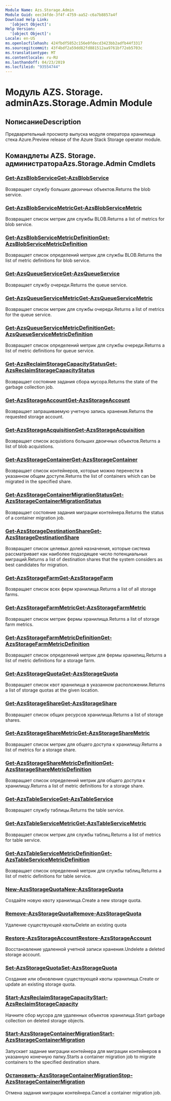 ```yaml
---
Module Name: Azs.Storage.Admin
Module Guid: eec34fde-3f4f-4759-aa52-c6a7b8857a4f
Download Help Link:
  '[object Object]': 
Help Version:
  '[object Object]': 
Locale: en-US
ms.openlocfilehash: 424fbdf5852c156e0fdecd3423bb2adfb44f3317
ms.sourcegitcommit: 43f4bdf2a59dd82fd881512aa9761bf72eb5703c
ms.translationtype: MT
ms.contentlocale: ru-RU
ms.lasthandoff: 04/23/2019
ms.locfileid: "93554744"
---
```

# <span data-ttu-id="3b30b-101">Модуль AZS. Storage. admin</span><span class="sxs-lookup"><span data-stu-id="3b30b-101">Azs.Storage.Admin Module</span></span>
## <span data-ttu-id="3b30b-102">Nописание</span><span class="sxs-lookup"><span data-stu-id="3b30b-102">Description</span></span>
<span data-ttu-id="3b30b-103">Предварительный просмотр выпуска модуля оператора хранилища стека Azure.</span><span class="sxs-lookup"><span data-stu-id="3b30b-103">Preview release of the Azure Stack Storage operator module.</span></span>

## <span data-ttu-id="3b30b-104">Командлеты AZS. Storage. администратора</span><span class="sxs-lookup"><span data-stu-id="3b30b-104">Azs.Storage.Admin Cmdlets</span></span>
### [<span data-ttu-id="3b30b-105">Get-AzsBlobService</span><span class="sxs-lookup"><span data-stu-id="3b30b-105">Get-AzsBlobService</span></span>](Get-AzsBlobService.md)
<span data-ttu-id="3b30b-106">Возвращает службу больших двоичных объектов.</span><span class="sxs-lookup"><span data-stu-id="3b30b-106">Returns the blob service.</span></span>

### [<span data-ttu-id="3b30b-107">Get-AzsBlobServiceMetric</span><span class="sxs-lookup"><span data-stu-id="3b30b-107">Get-AzsBlobServiceMetric</span></span>](Get-AzsBlobServiceMetric.md)
<span data-ttu-id="3b30b-108">Возвращает список метрик для службы BLOB.</span><span class="sxs-lookup"><span data-stu-id="3b30b-108">Returns a list of metrics for blob service.</span></span>

### [<span data-ttu-id="3b30b-109">Get-AzsBlobServiceMetricDefinition</span><span class="sxs-lookup"><span data-stu-id="3b30b-109">Get-AzsBlobServiceMetricDefinition</span></span>](Get-AzsBlobServiceMetricDefinition.md)
<span data-ttu-id="3b30b-110">Возвращает список определений метрик для службы BLOB.</span><span class="sxs-lookup"><span data-stu-id="3b30b-110">Returns the list of metric definitions for blob service.</span></span>

### [<span data-ttu-id="3b30b-111">Get-AzsQueueService</span><span class="sxs-lookup"><span data-stu-id="3b30b-111">Get-AzsQueueService</span></span>](Get-AzsQueueService.md)
<span data-ttu-id="3b30b-112">Возвращает службу очереди.</span><span class="sxs-lookup"><span data-stu-id="3b30b-112">Returns the queue service.</span></span>

### [<span data-ttu-id="3b30b-113">Get-AzsQueueServiceMetric</span><span class="sxs-lookup"><span data-stu-id="3b30b-113">Get-AzsQueueServiceMetric</span></span>](Get-AzsQueueServiceMetric.md)
<span data-ttu-id="3b30b-114">Возвращает список метрик для службы очереди.</span><span class="sxs-lookup"><span data-stu-id="3b30b-114">Returns a list of metrics for the queue service.</span></span>

### [<span data-ttu-id="3b30b-115">Get-AzsQueueServiceMetricDefinition</span><span class="sxs-lookup"><span data-stu-id="3b30b-115">Get-AzsQueueServiceMetricDefinition</span></span>](Get-AzsQueueServiceMetricDefinition.md)
<span data-ttu-id="3b30b-116">Возвращает список определений метрик для службы очереди.</span><span class="sxs-lookup"><span data-stu-id="3b30b-116">Returns a list of metric definitions for queue service.</span></span>

### [<span data-ttu-id="3b30b-117">Get-AzsReclaimStorageCapacityStatus</span><span class="sxs-lookup"><span data-stu-id="3b30b-117">Get-AzsReclaimStorageCapacityStatus</span></span>](Get-AzsReclaimStorageCapacityStatus.md)
<span data-ttu-id="3b30b-118">Возвращает состояние задания сбора мусора.</span><span class="sxs-lookup"><span data-stu-id="3b30b-118">Returns the state of the garbage collection job.</span></span>

### [<span data-ttu-id="3b30b-119">Get-AzsStorageAccount</span><span class="sxs-lookup"><span data-stu-id="3b30b-119">Get-AzsStorageAccount</span></span>](Get-AzsStorageAccount.md)
<span data-ttu-id="3b30b-120">Возвращает запрашиваемую учетную запись хранения.</span><span class="sxs-lookup"><span data-stu-id="3b30b-120">Returns the requested storage account.</span></span>

### [<span data-ttu-id="3b30b-121">Get-AzsStorageAcquisition</span><span class="sxs-lookup"><span data-stu-id="3b30b-121">Get-AzsStorageAcquisition</span></span>](Get-AzsStorageAcquisition.md)
<span data-ttu-id="3b30b-122">Возвращает список acquistions больших двоичных объектов.</span><span class="sxs-lookup"><span data-stu-id="3b30b-122">Returns a list of blob acquistions.</span></span>

### [<span data-ttu-id="3b30b-123">Get-AzsStorageContainer</span><span class="sxs-lookup"><span data-stu-id="3b30b-123">Get-AzsStorageContainer</span></span>](Get-AzsStorageContainer.md)
<span data-ttu-id="3b30b-124">Возвращает список контейнеров, которые можно перенести в указанном общем доступе.</span><span class="sxs-lookup"><span data-stu-id="3b30b-124">Returns the list of containers which can be migrated in the specified share.</span></span>

### [<span data-ttu-id="3b30b-125">Get-AzsStorageContainerMigrationStatus</span><span class="sxs-lookup"><span data-stu-id="3b30b-125">Get-AzsStorageContainerMigrationStatus</span></span>](Get-AzsStorageContainerMigrationStatus.md)
<span data-ttu-id="3b30b-126">Возвращает состояние задания миграции контейнера.</span><span class="sxs-lookup"><span data-stu-id="3b30b-126">Returns the status of a container migration job.</span></span>

### [<span data-ttu-id="3b30b-127">Get-AzsStorageDestinationShare</span><span class="sxs-lookup"><span data-stu-id="3b30b-127">Get-AzsStorageDestinationShare</span></span>](Get-AzsStorageDestinationShare.md)
<span data-ttu-id="3b30b-128">Возвращает список целевых долей назначения, которые система рассматривает как наиболее подходящее число потенциальных миграций.</span><span class="sxs-lookup"><span data-stu-id="3b30b-128">Returns a list of destination shares that the system considers as best candidates for migration.</span></span>

### [<span data-ttu-id="3b30b-129">Get-AzsStorageFarm</span><span class="sxs-lookup"><span data-stu-id="3b30b-129">Get-AzsStorageFarm</span></span>](Get-AzsStorageFarm.md)
<span data-ttu-id="3b30b-130">Возвращает список всех ферм хранилища.</span><span class="sxs-lookup"><span data-stu-id="3b30b-130">Returns a list of all storage farms.</span></span>

### [<span data-ttu-id="3b30b-131">Get-AzsStorageFarmMetric</span><span class="sxs-lookup"><span data-stu-id="3b30b-131">Get-AzsStorageFarmMetric</span></span>](Get-AzsStorageFarmMetric.md)
<span data-ttu-id="3b30b-132">Возвращает список метрик фермы хранилища.</span><span class="sxs-lookup"><span data-stu-id="3b30b-132">Returns a list of storage farm metrics.</span></span>

### [<span data-ttu-id="3b30b-133">Get-AzsStorageFarmMetricDefinition</span><span class="sxs-lookup"><span data-stu-id="3b30b-133">Get-AzsStorageFarmMetricDefinition</span></span>](Get-AzsStorageFarmMetricDefinition.md)
<span data-ttu-id="3b30b-134">Возвращает список определений метрик для фермы хранилищ.</span><span class="sxs-lookup"><span data-stu-id="3b30b-134">Returns a list of metric definitions for a storage farm.</span></span>

### [<span data-ttu-id="3b30b-135">Get-AzsStorageQuota</span><span class="sxs-lookup"><span data-stu-id="3b30b-135">Get-AzsStorageQuota</span></span>](Get-AzsStorageQuota.md)
<span data-ttu-id="3b30b-136">Возвращает список квот хранилища в указанном расположении.</span><span class="sxs-lookup"><span data-stu-id="3b30b-136">Returns a list of storage quotas at the given location.</span></span>

### [<span data-ttu-id="3b30b-137">Get-AzsStorageShare</span><span class="sxs-lookup"><span data-stu-id="3b30b-137">Get-AzsStorageShare</span></span>](Get-AzsStorageShare.md)
<span data-ttu-id="3b30b-138">Возвращает список общих ресурсов хранилища.</span><span class="sxs-lookup"><span data-stu-id="3b30b-138">Returns a list of storage shares.</span></span>

### [<span data-ttu-id="3b30b-139">Get-AzsStorageShareMetric</span><span class="sxs-lookup"><span data-stu-id="3b30b-139">Get-AzsStorageShareMetric</span></span>](Get-AzsStorageShareMetric.md)
<span data-ttu-id="3b30b-140">Возвращает список метрик для общего доступа к хранилищу.</span><span class="sxs-lookup"><span data-stu-id="3b30b-140">Returns a list of metrics for a storage share.</span></span>

### [<span data-ttu-id="3b30b-141">Get-AzsStorageShareMetricDefinition</span><span class="sxs-lookup"><span data-stu-id="3b30b-141">Get-AzsStorageShareMetricDefinition</span></span>](Get-AzsStorageShareMetricDefinition.md)
<span data-ttu-id="3b30b-142">Возвращает список определений метрик для общего доступа к хранилищу.</span><span class="sxs-lookup"><span data-stu-id="3b30b-142">Returns a list of metric definitions for a storage share.</span></span>

### [<span data-ttu-id="3b30b-143">Get-AzsTableService</span><span class="sxs-lookup"><span data-stu-id="3b30b-143">Get-AzsTableService</span></span>](Get-AzsTableService.md)
<span data-ttu-id="3b30b-144">Возвращает службу таблицы.</span><span class="sxs-lookup"><span data-stu-id="3b30b-144">Returns the table service.</span></span>

### [<span data-ttu-id="3b30b-145">Get-AzsTableServiceMetric</span><span class="sxs-lookup"><span data-stu-id="3b30b-145">Get-AzsTableServiceMetric</span></span>](Get-AzsTableServiceMetric.md)
<span data-ttu-id="3b30b-146">Возвращает список метрик для службы таблиц.</span><span class="sxs-lookup"><span data-stu-id="3b30b-146">Returns a list of metrics for table service.</span></span>

### [<span data-ttu-id="3b30b-147">Get-AzsTableServiceMetricDefinition</span><span class="sxs-lookup"><span data-stu-id="3b30b-147">Get-AzsTableServiceMetricDefinition</span></span>](Get-AzsTableServiceMetricDefinition.md)
<span data-ttu-id="3b30b-148">Возвращает список определений метрик для службы таблиц.</span><span class="sxs-lookup"><span data-stu-id="3b30b-148">Returns a list of metric definitions for table service.</span></span>

### [<span data-ttu-id="3b30b-149">New-AzsStorageQuota</span><span class="sxs-lookup"><span data-stu-id="3b30b-149">New-AzsStorageQuota</span></span>](New-AzsStorageQuota.md)
<span data-ttu-id="3b30b-150">Создайте новую квоту хранилища.</span><span class="sxs-lookup"><span data-stu-id="3b30b-150">Create a new storage quota.</span></span>

### [<span data-ttu-id="3b30b-151">Remove-AzsStorageQuota</span><span class="sxs-lookup"><span data-stu-id="3b30b-151">Remove-AzsStorageQuota</span></span>](Remove-AzsStorageQuota.md)
<span data-ttu-id="3b30b-152">Удаление существующей квоты</span><span class="sxs-lookup"><span data-stu-id="3b30b-152">Delete an existing quota</span></span>

### [<span data-ttu-id="3b30b-153">Restore-AzsStorageAccount</span><span class="sxs-lookup"><span data-stu-id="3b30b-153">Restore-AzsStorageAccount</span></span>](Restore-AzsStorageAccount.md)
<span data-ttu-id="3b30b-154">Восстановление удаленной учетной записи хранения.</span><span class="sxs-lookup"><span data-stu-id="3b30b-154">Undelete a deleted storage account.</span></span>

### [<span data-ttu-id="3b30b-155">Set-AzsStorageQuota</span><span class="sxs-lookup"><span data-stu-id="3b30b-155">Set-AzsStorageQuota</span></span>](Set-AzsStorageQuota.md)
<span data-ttu-id="3b30b-156">Создание или обновление существующей квоты хранилища.</span><span class="sxs-lookup"><span data-stu-id="3b30b-156">Create or update an existing storage quota.</span></span>

### [<span data-ttu-id="3b30b-157">Start-AzsReclaimStorageCapacity</span><span class="sxs-lookup"><span data-stu-id="3b30b-157">Start-AzsReclaimStorageCapacity</span></span>](Start-AzsReclaimStorageCapacity.md)
<span data-ttu-id="3b30b-158">Начните сбор мусора для удаленных объектов хранилища.</span><span class="sxs-lookup"><span data-stu-id="3b30b-158">Start garbage collection on deleted storage objects.</span></span>

### [<span data-ttu-id="3b30b-159">Start-AzsStorageContainerMigration</span><span class="sxs-lookup"><span data-stu-id="3b30b-159">Start-AzsStorageContainerMigration</span></span>](Start-AzsStorageContainerMigration.md)
<span data-ttu-id="3b30b-160">Запускает задание миграции контейнера для миграции контейнеров в указанную конечную папку.</span><span class="sxs-lookup"><span data-stu-id="3b30b-160">Starts a container migration job to migrate containers to the specified destination share.</span></span>

### [<span data-ttu-id="3b30b-161">Остановить-AzsStorageContainerMigration</span><span class="sxs-lookup"><span data-stu-id="3b30b-161">Stop-AzsStorageContainerMigration</span></span>](Stop-AzsStorageContainerMigration.md)
<span data-ttu-id="3b30b-162">Отмена задания миграции контейнера.</span><span class="sxs-lookup"><span data-stu-id="3b30b-162">Cancel a container migration job.</span></span>

